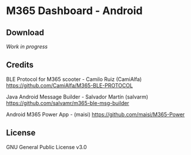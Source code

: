 M365 Dashboard - Android
=====

## Download
*Work in progress*

## Credits
BLE Protocol for M365 scooter -  Camilo Ruiz (CamiAlfa)
https://github.com/CamiAlfa/M365-BLE-PROTOCOL

Java Android Message Builder - Salvador Martín (salvarm)
https://github.com/salvamr/m365-ble-msg-builder

Android M365 Power App - (maisi)
https://github.com/maisi/M365-Power

## License
GNU General Public License v3.0 
